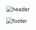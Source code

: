![header](https://capsule-render.vercel.app/api?type=wave&color=auto&height=300&section=header&text=capsule%20render&fontSize=90)

![footer](https://capsule-render.vercel.app/api?type=wave&color=auto&height=300&section=footer&text=capsule%20render&fontSize=90)
